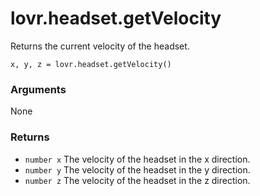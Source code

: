 <!--
category: reference
-->

lovr.headset.getVelocity
===

Returns the current velocity of the headset.

    x, y, z = lovr.headset.getVelocity()

### Arguments

None

### Returns

- `number x` The velocity of the headset in the x direction.
- `number y` The velocity of the headset in the y direction.
- `number z` The velocity of the headset in the z direction.

